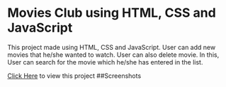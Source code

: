 # Movies Club using HTML, CSS and JavaScript

This project made using HTML, CSS and JavaScript. User can add new movies that he/she wanted to watch. User can also delete movie. In this, User can search for the movie which he/she has entered in the list.

[Click Here](https://registrationformusingjavascript.000webhostapp.com/Movie%20Club/index.html) to view this project
##Screenshots
